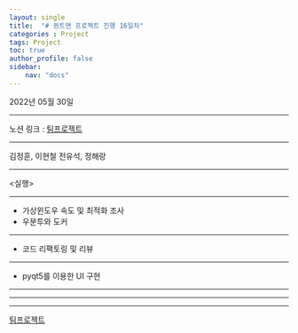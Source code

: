 ```yaml
---
layout: single
title:  "# 퀀트맨 프로젝트 진행 16일차"
categories : Project
tags: Project
toc: true
author_profile: false
sidebar:
    nav: "docs"
---
```


2022년 05월 30일

---

노션 링크 : [팀프로젝트](https://www.notion.so/1f98faad910b479abbd7f9aee5b48859)

---

김정훈, 이현철 전유석, 정해랑

---

<실행>

---

- 가상윈도우 속도 및 최적화 조사
- 우분투와 도커

---

- 코드 리팩토링 및 리뷰

---

- pyqt5를 이용한 UI 구현

---

---

---

[팀프로젝트](https://www.notion.so/8bc894dc4f3d4e5b84911cf65242136a)


